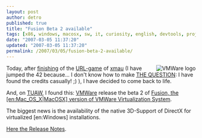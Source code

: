 ```yaml
---
layout: post
author: detro
published: true
title: "Fusion Beta 2 available"
tags: [x86, windows, macosx, sw, it, curiosity, english, devtools, projects]
date: "2007-03-05 11:37:20"
updated: "2007-03-05 11:37:20"
permalink: /2007/03/05/fusion-beta-2-available/
---
```


<img src="http://www.vmware.com/img/logo_top.gif" alt="VMWare logo" align="right" />
Today, after <a href="http://blog.neminis.org/fin-dove-riesci-a-contare.html#comment-8911">finishing</a> of the <a href="http://0.xmau.com/">URL-game</a> of <a href="http://xmau.com">xmau</a> (I have jumped the 42 because... I don't know how to make <a href="http://www.google.it/search?q=answer+to+life+the+universe+and+everything">THE QUESTION</a>: I have found the credits casually! ;) ), I have decided to come back to life.

And, on <a href="http://www.tuaw.com/2007/03/02/vmware-fusion-beta-2-with-experimental-3d-graphics/">TUAW</a>, I found this: <a href="http://www.vmware.com">VMWare</a> release the beta 2 of <a href="http://www.vmware.com/products/beta/fusion/">Fusion, the [en:Mac_OS_X|MacOSX] version of VMWare Virtualization System</a>.

The biggest news is the availability of the native 3D-Support of DirectX for virtualized [en:Windows] installations.

<a href="http://www.vmware.com/products/beta/fusion/releasenotes_fusion.html">Here the Release Notes</a>.
